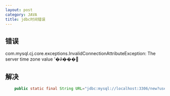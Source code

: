 ```yaml
---
layout: post
category: JAVA
title: jdbc时间错误
---
```


## 错误
com.mysql.cj.core.exceptions.InvalidConnectionAttributeException: The server time zone value '�й���׼

## 解决
```java
    public static final String URL="jdbc:mysql://localhost:3306/new?useUnicode=true&characterEncoding=UTF-8&useJDBCCompliantTimezoneShift=true&useLegacyDatetimeCode=false&serverTimezone=UTC";

```